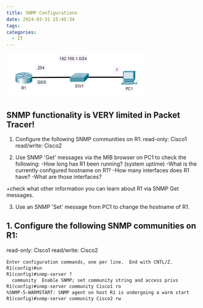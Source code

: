 ```yaml
---
title: SNMP Configurations
date: 2024-03-31 15:45:34
tags: 
categories:
  - IT
---
```

![](../../images/Pasted%20image%2020240331193349.png)

## SNMP functionality is VERY limited in Packet Tracer! ##

1. Configure the following SNMP communities on R1:
read-only: Cisco1
read/write: Cisco2

2. Use SNMP 'Get' messages via the MIB browser on PC1 to check the following:
-How long has R1 been running? (system uptime)
-What is the currently configured hostname on R1?
-How many interfaces does R1 have?
-What are those interfaces?

+check what other information you can learn about R1 via SNMP Get messages.
 
3. Use an SNMP 'Set' message from PC1 to change the hostname of R1.



## 1. Configure the following SNMP communities on R1:
read-only: Cisco1
read/write: Cisco2

```
Enter configuration commands, one per line.  End with CNTL/Z.
R1(config)#sn
R1(config)#snmp-server ?
  community  Enable SNMP; set community string and access privs
R1(config)#snmp-server community Cisco1 ro
%SNMP-5-WARMSTART: SNMP agent on host R1 is undergoing a warm start
R1(config)#snmp-server community Cisco2 rw
```